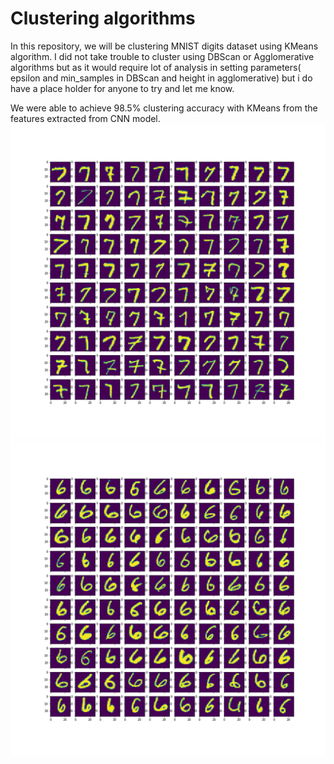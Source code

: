 # Clustering algorithms

In this repository, we will be clustering MNIST digits dataset using KMeans algorithm. I did not take trouble to cluster using DBScan or Agglomerative algorithms but as it would require lot of analysis in setting parameters( epsilon and min_samples in DBScan and height in agglomerative) but i do have a place holder for anyone to try and let me know.

We were able to achieve 98.5% clustering accuracy with KMeans from the features extracted from CNN model.
![Cluster having images of digit 7](MNIST/SimpleNet/output/kmeans/kmeans_cluster0.png)  ![Cluster having images of digit 6](MNIST/SimpleNet/output/kmeans/kmeans_cluster1.png)
